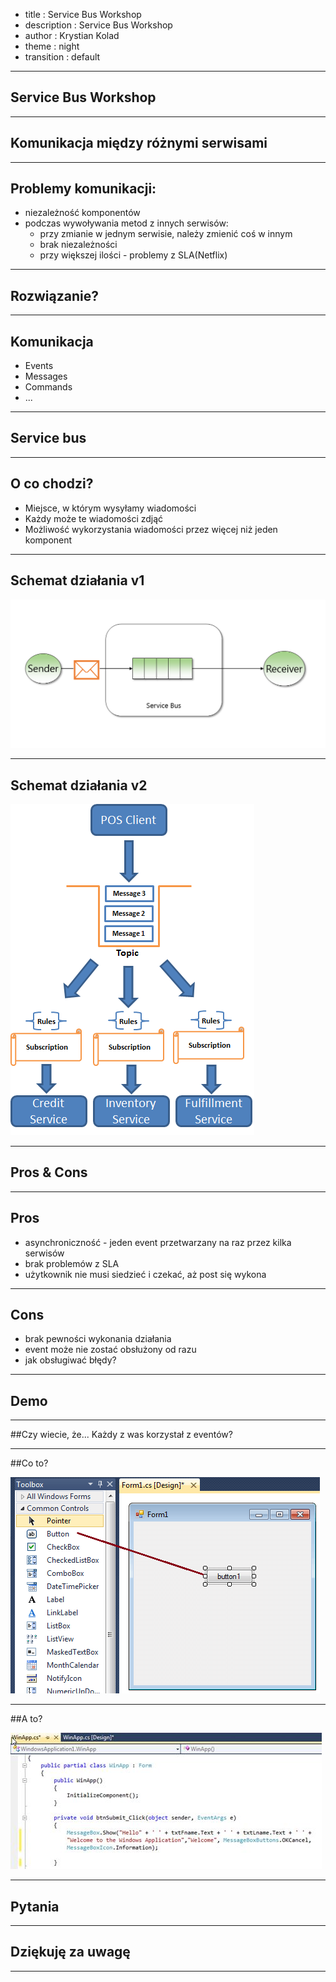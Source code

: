- title : Service Bus Workshop
- description : Service Bus Workshop
- author : Krystian Kolad
- theme : night
- transition : default

***

## Service Bus Workshop

***

## Komunikacja między różnymi serwisami

---

## Problemy komunikacji:
* niezależność komponentów
* podczas wywoływania metod z innych serwisów:
    * przy zmianie w jednym serwisie, należy zmienić coś w innym
    * brak niezależności
    * przy większej ilości - problemy z SLA(Netflix)

---

## Rozwiązanie?

---

## Komunikacja 
* Events
* Messages
* Commands
* ...

***

## Service bus

---

## O co chodzi?
* Miejsce, w którym wysyłamy wiadomości
* Każdy może te wiadomości zdjąć
* Możliwość wykorzystania wiadomości przez więcej niż jeden komponent

---

## Schemat działania v1

<img src="images/queue.png" style="background: transparent; border-style: none;"  />

---

## Schemat działania v2

<img src="images/queue2.png" style="background: transparent; border-style: none;"  />

***

## Pros & Cons

---

## Pros
* asynchroniczność - jeden event przetwarzany na raz przez kilka serwisów
* brak problemów z SLA
* użytkownik nie musi siedzieć i czekać, aż post się wykona

---

## Cons
* brak pewności wykonania działania
* event może nie zostać obsłużony od razu
* jak obsługiwać błędy?

***

## Demo

***

##Czy wiecie, że...
Każdy z was korzystał z eventów?

---

##Co to?

<img src="images/button.png" style="background: transparent; border-style: none;"  />

---

##A to?

<img src="images/click.jpg" style="background: transparent; border-style: none;"  />

***

## Pytania

***

## Dziękuję za uwagę

***
